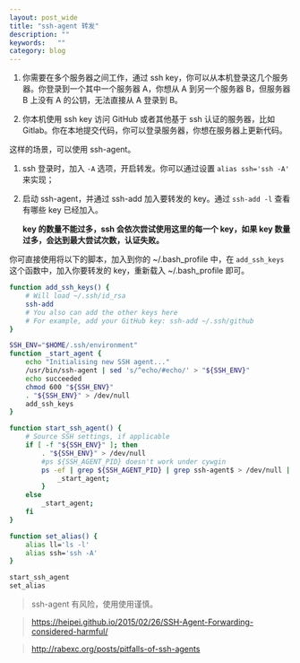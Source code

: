 ```yaml
---
layout: post_wide
title: "ssh-agent 转发"
description: ""
keywords:   ""
category: blog
---
```


1. 你需要在多个服务器之间工作，通过 ssh key，你可以从本机登录这几个服务器。你登录到一个其中一个服务器 A，你想从 A 到另一个服务器 B，但服务器 B 上没有 A 的公钥，无法直接从 A 登录到 B。

2. 你本机使用 ssh key 访问 GitHub 或者其他基于 ssh 认证的服务器，比如 Gitlab。你在本地提交代码，你可以登录服务器，你想在服务器上更新代码。

这样的场景，可以使用 ssh-agent。

1. ssh 登录时，加入 `-A` 选项，开启转发。你可以通过设置 `alias ssh='ssh -A'` 来实现；

2. 启动 ssh-agent，并通过 ssh-add 加入要转发的 key。通过 `ssh-add -l` 查看有哪些 key 已经加入。

    **key 的数量不能过多，ssh 会依次尝试使用这里的每一个 key，如果 key 数量过多，会达到最大尝试次数，认证失败。**

你可直接使用将以下的脚本，加入到你的 ~/.bash_profile 中，在 `add_ssh_keys` 这个函数中，加入你要转发的 key，重新载入 ~/.bash_profile 即可。

```bash
function add_ssh_keys() {
    # Will load ~/.ssh/id_rsa
    ssh-add
    # You also can add the other keys here
    # For example, add your GitHub key: ssh-add ~/.ssh/github
}

SSH_ENV="$HOME/.ssh/environment"
function _start_agent {
    echo "Initialising new SSH agent..."
    /usr/bin/ssh-agent | sed 's/^echo/#echo/' > "${SSH_ENV}"
    echo succeeded
    chmod 600 "${SSH_ENV}"
    . "${SSH_ENV}" > /dev/null
    add_ssh_keys
}

function start_ssh_agent() {
    # Source SSH settings, if applicable
    if [ -f "${SSH_ENV}" ]; then
        . "${SSH_ENV}" > /dev/null
        #ps ${SSH_AGENT_PID} doesn't work under cywgin
        ps -ef | grep ${SSH_AGENT_PID} | grep ssh-agent$ > /dev/null || {
            _start_agent;
        }
    else
        _start_agent;
    fi
}

function set_alias() {
    alias ll='ls -l'
    alias ssh='ssh -A'
}

start_ssh_agent
set_alias
```

> ssh-agent 有风险，使用使用谨慎。

> https://heipei.github.io/2015/02/26/SSH-Agent-Forwarding-considered-harmful/

> http://rabexc.org/posts/pitfalls-of-ssh-agents

